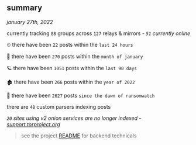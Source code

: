 
## summary
_january 27th, 2022_

currently tracking `88` groups across `127` relays & mirrors - _`51` currently online_

⏲ there have been `22` posts within the `last 24 hours`

🦈 there have been `270` posts within the `month of january`

🪐 there have been `1051` posts within the `last 90 days`

🏚 there have been `266` posts within the `year of 2022`

🦕 there have been `2627` posts `since the dawn of ransomwatch`

there are `48` custom parsers indexing posts

_`20` sites using v2 onion services are no longer indexed - [support.torproject.org](https://support.torproject.org/onionservices/v2-deprecation/)_

> see the project [README](https://github.com/thetanz/ransomwatch#ransomwatch--) for backend technicals
